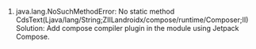 1. java.lang.NoSuchMethodError: No static method CdsText(Ljava/lang/String;ZIILandroidx/compose/runtime/Composer;II)
Solution: Add compose compiler plugin in the module using Jetpack Compose.
